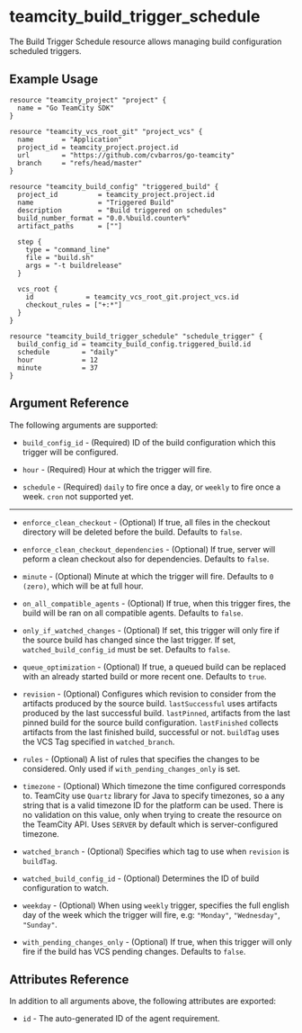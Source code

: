 # teamcity_build_trigger_schedule

The Build Trigger Schedule resource allows managing build configuration scheduled triggers.

## Example Usage

```hcl
resource "teamcity_project" "project" {
  name = "Go TeamCity SDK"
}

resource "teamcity_vcs_root_git" "project_vcs" {
  name       = "Application"
  project_id = teamcity_project.project.id
  url        = "https://github.com/cvbarros/go-teamcity"
  branch     = "refs/head/master"
}

resource "teamcity_build_config" "triggered_build" {
  project_id          = teamcity_project.project.id
  name                = "Triggered Build"
  description         = "Build triggered on schedules"
  build_number_format = "0.0.%build.counter%"
  artifact_paths      = [""]

  step {
    type = "command_line"
    file = "build.sh"
    args = "-t buildrelease"
  }

  vcs_root {
    id             = teamcity_vcs_root_git.project_vcs.id
    checkout_rules = ["+:*"]
  }
}

resource "teamcity_build_trigger_schedule" "schedule_trigger" {
  build_config_id = teamcity_build_config.triggered_build.id
  schedule        = "daily"
  hour            = 12
  minute          = 37
}
```

## Argument Reference

The following arguments are supported:

* `build_config_id` - (Required) ID of the build configuration which this trigger will be configured.

* `hour` - (Required) Hour at which the trigger will fire.

* `schedule` - (Required) `daily` to fire once a day, or `weekly` to fire once a week. `cron` not supported yet.

---

* `enforce_clean_checkout` - (Optional) If true, all files in the checkout directory will be deleted before the build. Defaults to `false`.

* `enforce_clean_checkout_dependencies` - (Optional) If true, server will peform a clean checkout also for dependencies. Defaults to `false`.

* `minute` - (Optional) Minute at which the trigger will fire. Defaults to `0 (zero)`, which will be at full hour.

* `on_all_compatible_agents` - (Optional) If true, when this trigger fires, the build will be ran on all compatible agents. Defaults to `false`.

* `only_if_watched_changes` - (Optional) If set, this trigger will only fire if the source build has changed since the last trigger. If set, `watched_build_config_id` must be set. Defaults to `false`.

* `queue_optimization` - (Optional) If true, a queued build can be replaced with an already started build or more recent one. Defaults to `true`.

* `revision` - (Optional) Configures which revision to consider from the artifacts produced by the source build. `lastSuccessful` uses artifacts produced by the last successful build. `lastPinned`, artifacts from the last pinned build for the source build configuration. `lastFinished` collects artifacts from the last finished build, successful or not. `buildTag` uses the VCS Tag specified in `watched_branch`.

* `rules` - (Optional) A list of rules that specifies the changes to be considered. Only used if `with_pending_changes_only` is set.

* `timezone` - (Optional) Which timezone the time configured corresponds to. TeamCity use `Quartz` library for Java to specify timezones, so a any string that is a valid timezone ID for the platform can be used. There is no validation on this value, only when trying to create the resource on the TeamCity API. Uses `SERVER` by default which is server-configured timezone.

* `watched_branch` - (Optional) Specifies which tag to use when `revision` is `buildTag`.

* `watched_build_config_id` - (Optional) Determines the ID of build configuration to watch.

* `weekday` - (Optional) When using `weekly`  trigger, specifies the full english day of the week which the trigger will fire, e.g: `"Monday"`, `"Wednesday"`, `"Sunday"`.

* `with_pending_changes_only` - (Optional) If true, when this trigger will only fire if the build has VCS pending changes. Defaults to `false`.

## Attributes Reference

In addition to all arguments above, the following attributes are exported:

* `id` - The auto-generated ID of the agent requirement.
